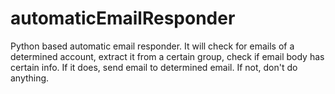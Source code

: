 # automaticEmailResponder
Python based automatic email responder. It will check for emails of a determined account, extract it from a certain group, check if email body has certain info. If it does, send email to determined email. If not, don't do anything.
